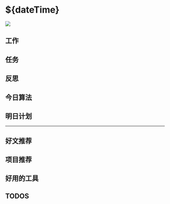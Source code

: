 
# ${dateTime}

![](./bg-imgs/${dateTime}.jpg)

## 工作

## 任务
## 反思

## 今日算法


## 明日计划

---

## 好文推荐

## 项目推荐

## 好用的工具

## TODOS